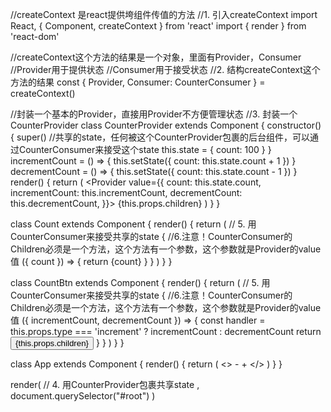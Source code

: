 //createContext 是react提供垮组件传值的方法
//1. 引入createContext
import React, { Component, createContext } from 'react'
import { render } from 'react-dom'

//createContext这个方法的结果是一个对象，里面有Provider，Consumer
//Provider用于提供状态
//Consumer用于接受状态
//2. 结构createContext这个方法的结果
const {
   Provider,
   Consumer: CounterConsumer
} = createContext()

//封装一个基本的Provider，直接用Provider不方便管理状态
//3. 封装一个CounterProvider
class CounterProvider extends Component {
   constructor() {
      super()
      //共享的state，任何被这个CounterProvider包裹的后台组件，可以通过CounterConsumer来接受这个state
      this.state = {
         count: 100
      }
   }
   incrementCount = () => {
      this.setState({
         count: this.state.count + 1
      })
   }
   decrementCount = () => {
      this.setState({
         count: this.state.count - 1
      })
   }
   render() {
      return (
         <Provider
            value={{
               count: this.state.count,
               incrementCount: this.incrementCount,
               decrementCount: this.decrementCount,
            }}>
            {this.props.children}
         </Provider>
      )
   }
}

class Count extends Component {
   render() {
      return (
         // 5. 用CounterConsumer来接受共享的state
         <CounterConsumer>
            {
               //6.注意！CounterConsumer的Children必须是一个方法，这个方法有一个参数，这个参数就是Provider的value值
               ({ count }) => {
                  return <span>{count}</span>
               }
            }
         </CounterConsumer>
      )
   }
}

class CountBtn extends Component {
   render() {
      return (
         // 5. 用CounterConsumer来接受共享的state
         <CounterConsumer>
            {
               //6.注意！CounterConsumer的Children必须是一个方法，这个方法有一个参数，这个参数就是Provider的value值
               ({ incrementCount, decrementCount }) => {
                  const handler = this.props.type === 'increment' ? incrementCount : decrementCount
                  return <button onClick={handler}>{this.props.children}</button>
               }
            }
         </CounterConsumer>
      )
   }
}

class App extends Component {
   render() {
      return (
         <>
            <CountBtn type="decrement" >-</CountBtn>
            <Count />
            <CountBtn type="increment" >+</CountBtn>
         </>
      )
   }
}

render(
   // 4. 用CounterProvider包裹共享state
   <CounterProvider>
      <App />
   </CounterProvider>,
   document.querySelector("#root")
)
